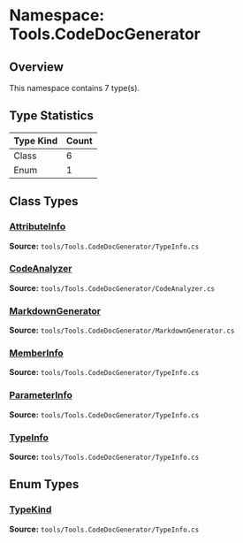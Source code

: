 # Namespace: Tools.CodeDocGenerator

## Overview

This namespace contains 7 type(s).

## Type Statistics

| Type Kind | Count |
|-----------|-------|
| Class | 6 |
| Enum | 1 |

## Class Types

### [AttributeInfo](../classes/Tools.CodeDocGenerator.AttributeInfo.md)

**Source:** `tools/Tools.CodeDocGenerator/TypeInfo.cs`

### [CodeAnalyzer](../classes/Tools.CodeDocGenerator.CodeAnalyzer.md)

**Source:** `tools/Tools.CodeDocGenerator/CodeAnalyzer.cs`

### [MarkdownGenerator](../classes/Tools.CodeDocGenerator.MarkdownGenerator.md)

**Source:** `tools/Tools.CodeDocGenerator/MarkdownGenerator.cs`

### [MemberInfo](../classes/Tools.CodeDocGenerator.MemberInfo.md)

**Source:** `tools/Tools.CodeDocGenerator/TypeInfo.cs`

### [ParameterInfo](../classes/Tools.CodeDocGenerator.ParameterInfo.md)

**Source:** `tools/Tools.CodeDocGenerator/TypeInfo.cs`

### [TypeInfo](../classes/Tools.CodeDocGenerator.TypeInfo.md)

**Source:** `tools/Tools.CodeDocGenerator/TypeInfo.cs`

## Enum Types

### [TypeKind](../classes/Tools.CodeDocGenerator.TypeKind.md)

**Source:** `tools/Tools.CodeDocGenerator/TypeInfo.cs`

